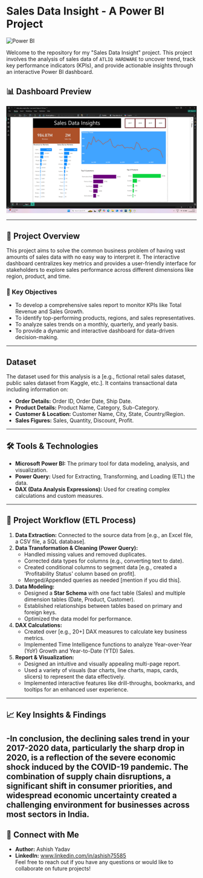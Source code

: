 # Sales Data Insight - A Power BI Project

![Power BI](https://img.shields.io/badge/Power%20BI-F2C811?style=for-the-badge&logo=powerbi&logoColor=black)

Welcome to the repository for my "Sales Data Insight" project. This project involves the analysis of sales data of `ATLIQ HARDWARE` to uncover trend, track key performance indicators (KPIs), and provide actionable insights through an interactive Power BI dashboard.

## 📊 Dashboard Preview

![Sales Dashboard Screenshot](sales_data_insight_image.png)


---

## 📝 Project Overview

This project aims to solve the common business problem of having vast amounts of sales data with no easy way to interpret it. The interactive dashboard centralizes key metrics and provides a user-friendly interface for stakeholders to explore sales performance across different dimensions like region, product, and time.

### 🎯 Key Objectives
- To develop a comprehensive sales report to monitor KPIs like Total Revenue and Sales Growth.
- To identify top-performing products, regions, and sales representatives.
- To analyze sales trends on a monthly, quarterly, and yearly basis.
- To provide a dynamic and interactive dashboard for data-driven decision-making.

---

## Dataset

The dataset used for this analysis is a [e.g., fictional retail sales dataset, public sales dataset from Kaggle, etc.]. It contains transactional data including information on:
- **Order Details:** Order ID, Order Date, Ship Date.
- **Product Details:** Product Name, Category, Sub-Category.
- **Customer & Location:** Customer Name, City, State, Country/Region.
- **Sales Figures:** Sales, Quantity, Discount, Profit.

---

## 🛠️ Tools & Technologies

- **Microsoft Power BI:** The primary tool for data modeling, analysis, and visualization.
- **Power Query:** Used for Extracting, Transforming, and Loading (ETL) the data.
- **DAX (Data Analysis Expressions):** Used for creating complex calculations and custom measures.

---

## 🔄 Project Workflow (ETL Process)

1.  **Data Extraction:** Connected to the source data from [e.g., an Excel file, a CSV file, a SQL database].
2.  **Data Transformation & Cleaning (Power Query):**
    - Handled missing values and removed duplicates.
    - Corrected data types for columns (e.g., converting text to date).
    - Created conditional columns to segment data [e.g., created a 'Profitability Status' column based on profit].
    - Merged/Appended queries as needed [mention if you did this].
3.  **Data Modeling:**
    - Designed a **Star Schema** with one fact table (Sales) and multiple dimension tables (Date, Product, Customer).
    - Established relationships between tables based on primary and foreign keys.
    - Optimized the data model for performance.
4.  **DAX Calculations:**
    - Created over [e.g., 20+] DAX measures to calculate key business metrics.
    - Implemented Time Intelligence functions to analyze Year-over-Year (YoY) Growth and Year-to-Date (YTD) Sales.
5.  **Report & Visualization:**
    - Designed an intuitive and visually appealing multi-page report.
    - Used a variety of visuals (bar charts, line charts, maps, cards, slicers) to represent the data effectively.
    - Implemented interactive features like drill-throughs, bookmarks, and tooltips for an enhanced user experience.

---

## 📈 Key Insights & Findings

-In conclusion, the declining sales trend in your 2017-2020 data, particularly the sharp drop in 2020, is a reflection of the severe economic shock induced by the COVID-19 pandemic. The combination of supply chain  disruptions, a significant shift in consumer priorities, and widespread economic uncertainty created a challenging environment for businesses across most sectors in India.
---

## 🔗 Connect with Me

- **Author:** Ashish Yadav
- **LinkedIn:** www.linkedin.com/in/ashish75585  
Feel free to reach out if you have any questions or would like to collaborate on future projects!
